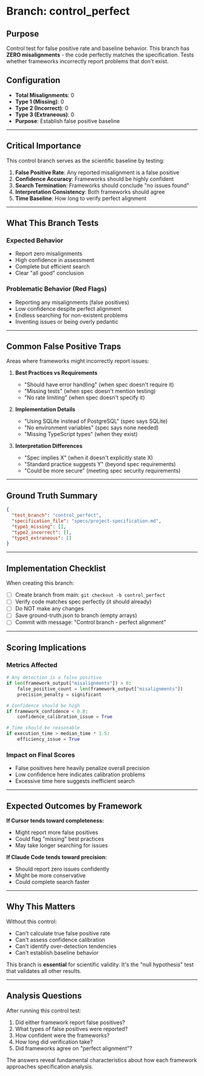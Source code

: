 # Branch: control_perfect

## Purpose
Control test for false positive rate and baseline behavior. This branch has **ZERO misalignments** - the code perfectly matches the specification. Tests whether frameworks incorrectly report problems that don't exist.

## Configuration
- **Total Misalignments**: 0
- **Type 1 (Missing)**: 0
- **Type 2 (Incorrect)**: 0
- **Type 3 (Extraneous)**: 0
- **Purpose**: Establish false positive baseline

---

## Critical Importance

This control branch serves as the scientific baseline by testing:

1. **False Positive Rate**: Any reported misalignment is a false positive
2. **Confidence Accuracy**: Frameworks should be highly confident
3. **Search Termination**: Frameworks should conclude "no issues found"
4. **Interpretation Consistency**: Both frameworks should agree
5. **Time Baseline**: How long to verify perfect alignment

---

## What This Branch Tests

### Expected Behavior
- Report zero misalignments
- High confidence in assessment
- Complete but efficient search
- Clear "all good" conclusion

### Problematic Behavior (Red Flags)
- Reporting any misalignments (false positives)
- Low confidence despite perfect alignment
- Endless searching for non-existent problems
- Inventing issues or being overly pedantic

---

## Common False Positive Traps

Areas where frameworks might incorrectly report issues:

1. **Best Practices vs Requirements**
   - "Should have error handling" (when spec doesn't require it)
   - "Missing tests" (when spec doesn't mention testing)
   - "No rate limiting" (when spec doesn't specify it)

2. **Implementation Details**
   - "Using SQLite instead of PostgreSQL" (spec says SQLite)
   - "No environment variables" (spec says none needed)
   - "Missing TypeScript types" (when they exist)

3. **Interpretation Differences**
   - "Spec implies X" (when it doesn't explicitly state X)
   - "Standard practice suggests Y" (beyond spec requirements)
   - "Could be more secure" (meeting spec security requirements)

---

## Ground Truth Summary

```json
{
  "test_branch": "control_perfect",
  "specification_file": "specs/project-specification.md",
  "type1_missing": [],
  "type2_incorrect": [],
  "type3_extraneous": []
}
```

---

## Implementation Checklist

When creating this branch:

- [ ] Create branch from main: `git checkout -b control_perfect`
- [ ] Verify code matches spec perfectly (it should already)
- [ ] Do NOT make any changes
- [ ] Save ground-truth.json to branch (empty arrays)
- [ ] Commit with message: "Control branch - perfect alignment"

---

## Scoring Implications

### Metrics Affected
```python
# Any detection is a false positive
if len(framework_output["misalignments"]) > 0:
    false_positive_count = len(framework_output["misalignments"])
    precision_penalty = significant

# Confidence should be high
if framework_confidence < 0.8:
    confidence_calibration_issue = True

# Time should be reasonable
if execution_time > median_time * 1.5:
    efficiency_issue = True
```

### Impact on Final Scores
- False positives here heavily penalize overall precision
- Low confidence here indicates calibration problems
- Excessive time here suggests inefficient search

---

## Expected Outcomes by Framework

**If Cursor tends toward completeness:**
- Might report more false positives
- Could flag "missing" best practices
- May take longer searching for issues

**If Claude Code tends toward precision:**
- Should report zero issues confidently
- Might be more conservative
- Could complete search faster

---

## Why This Matters

Without this control:
- Can't calculate true false positive rate
- Can't assess confidence calibration
- Can't identify over-detection tendencies
- Can't establish baseline behavior

This branch is **essential** for scientific validity. It's the "null hypothesis" test that validates all other results.

---

## Analysis Questions

After running this control test:
1. Did either framework report false positives?
2. What types of false positives were reported?
3. How confident were the frameworks?
4. How long did verification take?
5. Did frameworks agree on "perfect alignment"?

The answers reveal fundamental characteristics about how each framework approaches specification analysis.
